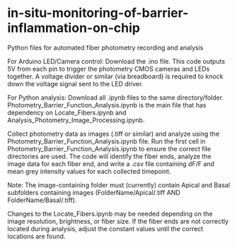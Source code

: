 # in-situ-monitoring-of-barrier-inflammation-on-chip

Python files for automated fiber photometry recording and analysis

For Arduino LED/Camera control:
Download the .ino file. This code outputs 5V from each pin to trigger the photometry CMOS cameras and LEDs together. A voltage divider or similar (via breadboard) is required to knock down the voltage signal sent to the LED driver.

For Python analysis:
Download all .ipynb files to the same directory/folder. Photometry_Barrier_Function_Analysis.ipynb is the main file that has dependency on Locate_Fibers.ipynb and Analysis_Photometry_Image_Processing.ipynb.

Collect photometry data as images (.tiff or similar) and analyze using the Photometry_Barrier_Function_Analysis.ipynb file. Run the first cell in Photometry_Barrier_Function_Analysis.ipynb to ensure the correct file directories are used. The code will identify the fiber ends, analyze the image data for each fiber end, and write a .csv file containing dF/F and mean grey intensity values for each collected timepoint. 

Note: The image-containing folder must (currently) contain Apical and Basal subfolders containing images (FolderName/Apical/.tiff AND FolderName/Basal/.tiff).

Changes to the Locate_Fibers.ipynb may be needed depending on the image resolution, brightness, or fiber size. If the fiber ends are not correctly located during analysis, adjust the constant values until the correct locations are found. 
